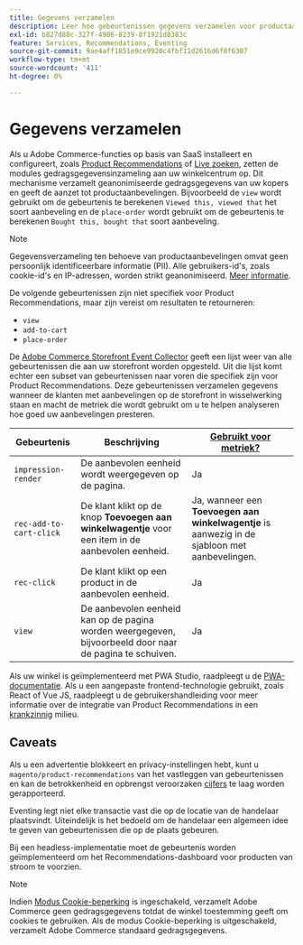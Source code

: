 ```yaml
---
title: Gegevens verzamelen
description: Leer hoe gebeurtenissen gegevens verzamelen voor productaanbevelingen.
exl-id: b827d88c-327f-4986-8239-8f1921d8383c
feature: Services, Recommendations, Eventing
source-git-commit: 9ae4aff1851e9ce9920c4fbf11d2616d6f0f6307
workflow-type: tm+mt
source-wordcount: '411'
ht-degree: 0%

---
```


# Gegevens verzamelen

Als u Adobe Commerce-functies op basis van SaaS installeert en configureert, zoals [Product Recommendations](install-configure.md) of [Live zoeken](https://experienceleague.adobe.com/docs/commerce-merchant-services/live-search/onboard/install.html), zetten de modules gedragsgegevensinzameling aan uw winkelcentrum op. Dit mechanisme verzamelt geanonimiseerde gedragsgegevens van uw kopers en geeft de aanzet tot productaanbevelingen. Bijvoorbeeld de `view` wordt gebruikt om de gebeurtenis te berekenen `Viewed this, viewed that` het soort aanbeveling en de `place-order` wordt gebruikt om de gebeurtenis te berekenen `Bought this, bought that` soort aanbeveling.

>[!NOTE]
>
>Gegevensverzameling ten behoeve van productaanbevelingen omvat geen persoonlijk identificeerbare informatie (PII). Alle gebruikers-id&#39;s, zoals cookie-id&#39;s en IP-adressen, worden strikt geanonimiseerd. [Meer informatie](https://www.adobe.com/privacy/experience-cloud.html).

De volgende gebeurtenissen zijn niet specifiek voor Product Recommendations, maar zijn vereist om resultaten te retourneren:

- `view`
- `add-to-cart`
- `place-order`

De [Adobe Commerce Storefront Event Collector](https://developer.adobe.com/commerce/services/shared-services/storefront-events/collector/#quick-start) geeft een lijst weer van alle gebeurtenissen die aan uw storefront worden opgesteld. Uit die lijst komt echter een subset van gebeurtenissen naar voren die specifiek zijn voor Product Recommendations. Deze gebeurtenissen verzamelen gegevens wanneer de klanten met aanbevelingen op de storefront in wisselwerking staan en macht de metriek die wordt gebruikt om u te helpen analyseren hoe goed uw aanbevelingen presteren.

| Gebeurtenis | Beschrijving | [Gebruikt voor metriek?](workspace.md) |
| --- | --- | --- |
| `impression-render` | De aanbevolen eenheid wordt weergegeven op de pagina. | Ja |
| `rec-add-to-cart-click` | De klant klikt op de knop **Toevoegen aan winkelwagentje** voor een item in de aanbevolen eenheid. | Ja, wanneer een **Toevoegen aan winkelwagentje** is aanwezig in de sjabloon met aanbevelingen. |
| `rec-click` | De klant klikt op een product in de aanbevolen eenheid. | Ja |
| `view` | De aanbevolen eenheid kan op de pagina worden weergegeven, bijvoorbeeld door naar de pagina te schuiven. | Ja |

Als uw winkel is geïmplementeerd met PWA Studio, raadpleegt u de [PWA-documentatie](https://developer.adobe.com/commerce/pwa-studio/integrations/product-recommendations/). Als u een aangepaste frontend-technologie gebruikt, zoals React of Vue JS, raadpleegt u de gebruikershandleiding voor meer informatie over de integratie van Product Recommendations in een [krankzinnig](headless.md) milieu.

## Caveats

Als u een advertentie blokkeert en privacy-instellingen hebt, kunt u `magento/product-recommendations` van het vastleggen van gebeurtenissen en kan de betrokkenheid en opbrengst veroorzaken [cijfers](workspace.md) te laag worden gerapporteerd.

Eventing legt niet elke transactie vast die op de locatie van de handelaar plaatsvindt. Uiteindelijk is het bedoeld om de handelaar een algemeen idee te geven van gebeurtenissen die op de plaats gebeuren.

Bij een headless-implementatie moet de gebeurtenis worden geïmplementeerd om het Recommendations-dashboard voor producten van stroom te voorzien.

>[!NOTE]
>
>Indien [Modus Cookie-beperking](https://experienceleague.adobe.com/docs/commerce-admin/start/compliance/privacy/compliance-cookie-law.html) is ingeschakeld, verzamelt Adobe Commerce geen gedragsgegevens totdat de winkel toestemming geeft om cookies te gebruiken. Als de modus Cookie-beperking is uitgeschakeld, verzamelt Adobe Commerce standaard gedragsgegevens.
